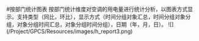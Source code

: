 ﻿<div id="gpcs\_submenu\_report3">
#按部门统计图表
按部门统计维度对空调的用电量进行统计分析，以图表方式显示。支持类型（同比，环比），显示方式（时间分组对象汇总，时间分组对象分组，对象分组时间汇总，对象分组时间分组），日期（年，月，日）。
![](/Project/GPCS/Resources/images/h_report3.png)
</div>